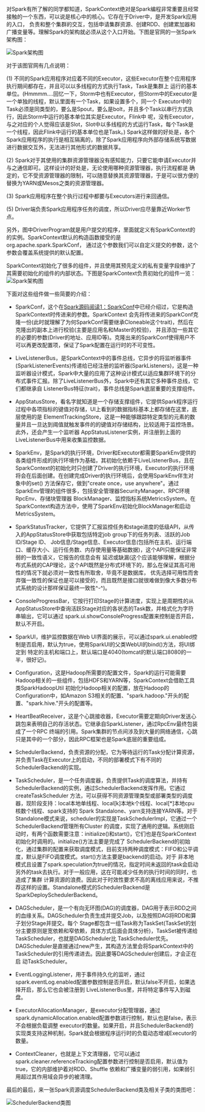 对Spark有所了解的同学都知道，SparkContext绝对是Spark编程非常重要且经常接触的一个东西，可以说是核心中的核心。它存在于Driver中，是开发Spark应用的入口，
负责和整个集群的交互，包括申请集群资源、创建RDD、创建累加器和广播变量等。理解Spark的架构就必须从这个入口开始。下图是官网的一张Spark架构图：

![Spark架构图](../assets/img/spark/spark.png "Spark架构图")

对于该图官网有几点说明：

  (1) 不同的Spark应用程序对应着不同的Executor，这些Executor在整个应用程序执行期间都存在，并且可以以多线程的方式执行Task，Task是集群上
运行的基本单位。(Hmmmm....回忆一下，Storm中也有Executor，但Storm中的Executor是一个单独的线程，默认里面有一个Task，如果设置多个，同一个
Executor中的Task必须是同类型的，要么是Spout，要么是bolt，并且多个Task以串行方式执行，因此Storm中运行的基本单位其实是Executor。Flink中
呢，没有Executor，与之对应的个人觉得应该是Slot，Slot中以多线程的方式运行Task，每个Task是一个线程，因此Flink中运行的基本单位也是Task。)
Spark这样做的好处是，各个Spark应用程序的执行是相互隔离的，除了Spark应用程序向外部存储系统写数据进行数据交互外，无法进行其他形式的数据共享。

  (2) Spark对于其使用的集群资源管理器没有感知能力，只要它能申请Executor并与之通信即可。这样设计的好处是，无论使用哪种资源管理器，执行流程都是
确定的，它不受资源管理器的限制，可以随意替换其资源管理器，于是可以很方便的替换为YARN或Mesos之类的资源管理器。

  (3) Spark应用程序在整个执行过程中都要与Executors进行来回通信。

  (5) Driver端负责Spark应用程序任务的调度，所以Driver应尽量靠近Worker节点。

  另外，图中DriverProgram就是用户提交的程序，里面就定义有SparkContext的的实例。SparkContext默认的构造函数接受的是org.apache.spark.SparkConf，
通过这个参数我们可以自定义提交的参数，这个参数会覆盖系统提供的默认配置。

SparkContext初始化了很多的组件，并且使用其预先定义的私有变量字段维护了其需要初始化的组件的内部状态。下图是SparkContext负责初始化的组件一览：
![Spark架构图](../assets/img/spark/sparkcontext.png "SparkContext组件图")

下面对这些组件做一些简要的介绍：
  * SparkConf，这个在[Spark源码阅读1：SparkConf](/Spark源码阅读1-SparkConf/)中已经介绍过，它是构造SparkContext时传进来的参数。SparkContext
  会先将传进来的SparkConf克隆一份(此时就理解了为何SparkConf需要继承Cloneable这个trait)，然后在克隆出的副本上进行校验(主要是应用名和Master的校验)，
  并且添加一些其它的必要的参数(Driver的地址、应用ID等)。克隆出来的SparkConf使得用户不可以再更改配置项，保证了Spark配置在运行时的不可变性。

  * LiveListenerBus，是SparkContext中的事件总线，它异步的将监听器事件(SparkListenerEvents)传递给已经注册的监听器(SparkListeners)，这是一种
  监听器设计模式，Spark中大量的应用了这种设计模式以适应集群环境下的分布式事件汇报。除了LiveListenerBus外，Spark中还有其它多种事件总线，它们都继承自
  ListenerBus特征(trait)，事件总线是Spark底层重要的支撑组件。

  * AppStatusStore，看名字就知道是一个存储支撑组件，它提供Spark程序运行过程中各项指标的键值对存储，UI上看到的数据指标基本上都存储在这里，底层使用的是
  ElementTrackingStore，这是一种能够跟踪特定类型的元素的数量并且一旦达到阈值就触发事件的的键值对存储结构，比较适用于监控场景。此外，还会产生一个监听器
  AppStatusListener实例，并注册到上面的LiveListenerBus中用来收集监控数据。

  * SparkEnv，是Spark的执行环境，Driver和Executor都需要SparkEnv提供的各类组件形成的执行环境作为基础，其初始化依赖于LiveListenerBus，且在
  SparkContext的初始化时只创建了Driver的执行环境，Executor的执行环境将会在后面创建。在创建完成Driver的执行环境后，会使用SparkEnv伴生对象中的set()
  方法保存它，做到"create once，use anywhere"。通过SparkEnv管理的组件很多，包括安全管理器SecurityManager、RPC环境RpcEnv、存储块管理器
  BlockManager、监控指标系统MetricsSystem。在SparkContext构造方法中，使用了SparkEnv初始化BlockManager和启动MetricsSystem。

  * SparkStatusTracker，它提供了汇报监控任务和stage进度的低级API，从传入的AppStatusStore中获取包括特定job group下的任务列表、活跃的Job ID/Stage ID、
  Job信息/Stage信息、Executor信息(包括所在主机、运行端口、缓存大小、运行任务数、内存使用量等基础数据)，这个API只能保证非常弱的一致性语义，它报告的信息会有
  延迟或缺漏(这个应该能够理解，根据分布式系统的CAP理论，这个API既然是分布式环境下的，那么在保证其高可用性的情况下就必须对一致性有所取舍，毕竟不是数据库，
  优先选择可用性而舍弃强一致性的保证也是可以接受的，而且既然是接口就很难做到像大多数分布式系统的设计那样保证最终一致性^-^)。

  * ConsoleProgressBar，它按行打印Stage的计算进度，实现上是周期性的从AppStatusStore中查询活跃Stage对应的各状态的Task数，并格式化为字符串输出，它可以通过
  spark.ui.showConsoleProgress配置来控制是否开启，默认不开启。

  * SparkUI，维护监控数据在Web UI界面的展示，可以通过spark.ui.enabled控制是否启用，默认为true，使用SparkUI的父类WebUI的bind()方法，将UI绑定到
  特定的主机和端口上，默认端口是4040(tomcat的默认端口8080的一半，很好记)。

  * Configuration，这是Hadoop所需要的配置文件，Spark的运行可能需要Hadoop相关的一些组件，包括HDFS和YARN等，SparkContext会借助工具类SparkHadoopUtil
  初始化Hadoop相关的配置，放在Hadoop的Configuration中，如Amazon S3相关的配置、"spark.hadoop."开头的配置、"spark.hive."开头的配置等。

  * HeartBeatReceiver，这是个心跳接收器，Executor需要定期向Driver发送心跳包来表明自己的存活状态。它继承自SparkListener，通过RpcEnv最终包装成了一个RPC
  终端的引用。Spark集群的节点间涉及到大量的网络通信，心跳只是其中的一个部分，因此RPC框架也是Spark底层的重要组成。

  * SchedulerBackend，负责资源的分配，它为等待运行的Task分配计算资源，并负责Task在Executor上的启动，不同的部署模式下有不同的SchedulerBackend的实现。

  * TaskScheduler，是一个任务调度器，负责提供Task的调度算法，并持有SchedulerBackend的实例，通过SchedulerBackend发挥作用。它通过createTaskScheduler
  方法，可以获得不同资源管理类型或部署类型的调度器，现阶段支持：local本地单线程、local[k]本地k个线程、local[*]本地cpu核数个线程、spark支持的
  Spark Standalone、yarn支持连接YARN等。对于Standalone模式来说，scheduler的实现是TaskSchedulerImpl，它通过一个SchedulerBackend管理所有Cluster
  的调度，实现了通用的逻辑。系统刚启动时，有两个函数需要注意：initialize()和start()，它们也是在SparkContext初始化时调用的。initialize()方法主要是完成了
  SchedulerBackend的初始化，通过集群的配置来获取调度模式，目前支持两种调度模式：FIFO和公平调度，默认是FIFO调度模式。start()方法主要是backend的启动。对于
  非本地模式且设置了spark.speculation为true的情况，指定时间未返回的task会启动另外的task去执行。对于一般应用，这在可能减少任务的执行时间的同时，也造成了集群
  计算资源的浪费。因此对于时效性要求不高的离线应用来说，不推荐这样的设置。Standalone模式的SchedulerBackend是SparkDeploySchedulerBackend。

  * DAGScheduler，是一个有向无环图(DAG)的调度器，DAG用于表示RDD之间的血缘关系。DAGScheduler负责生成并提交Job，以及按照DAG将RDD和算子划分Stage并提交。每个
  Stage都包含一组Task称为TaskSet(TaskSet的划分主要原则是宽依赖和窄依赖，具体方式后面会具体分析)，TaskSet被传递给TaskScheduler，也就是DAGScheduler比
  TaskScheduler优先。DAGScheduler是直接通过new产生，其构造方法里会将SparkContext中的TaskScheduler的引用传递进去。因此要等DAGScheduler创建后，才会正在启
  动TaskScheduler。

  * EventLoggingListener，用于事件持久化的监听，通过spark.eventLog.enabled配置参数控制是否开启，默认false不开启，如果选择开启，那么它也会被注册到
  LiveListenerBus里，并将特定事件写入到磁盘。

  * ExecutorAllocationManager，是executor分配管理器，通过spark.dynamicAllocation.enabled配置参数进行控制，默认也是false，表示不会根据负载调整
  executor的数量。如果开启，并且SchedulerBackend的实现类支持这种机制，Spark就会根据程序运行时的负载动态增减Executor的数量。

  * ContextCleaner，也就是上下文清理器，它可以通过spark.cleaner.referenceTracking配置参数进行控制是否启用，默认值为true，它的内部维护着对RDD、Shuffle
  依赖和广播变量的弱引用，如果弱引用超过其作用域会异步的被清理。

最后的最后，来一张Spark资源调度SchedulerBackend类及相关子类的类图吧：

![SchedulerBackend类图](../assets/img/spark/schedulerbackend.png "SchedulerBackend类图")